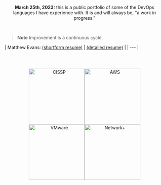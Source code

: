 <p align="center">
<b>March 25th, 2023:</b> this is a public portfolio of some of the DevOps languages I have experience with. It is and will always be, "a work in progress."</p><br />

> **Note**
> Improvement is a continuous cycle.


| Matthew Evans: <a href="https://secunit.io/resume.pdf">(shortform resume)</a> | <a href="https://secunit.io/resume-logform.pdf">(detailed resume)</a> |
| --- |

### &nbsp;
<p align="center">
<a href="https://www.credly.com/badges/0e9019e7-545f-4243-9d8f-83c14c4dea7a/public_url"><img src="https://secunit.io/images/cissp.png" alt="CISSP" width="176" height="176"></a><a href="https://www.credly.com/badges/85f570be-a1a9-47e1-93d4-bfd8ee4e4e09/public_url"><img src="https://secunit.io/images/aws.png" alt="AWS" width="176" height="176"></a><a href="https://www.credly.com/badges/2d0d8946-1ddc-46dd-9970-63db5c53577d/public_url"><img src="https://secunit.io/images/vmware.png" alt="VMware" width="176" height="176"></a><a href="https://www.credly.com/badges/478ffc34-0441-43fa-9b9a-57dbf86db0ec/public_url"><img src="https://secunit.io/images/netplus.png" alt="Network+" width="176" height="176"></a>
</p>